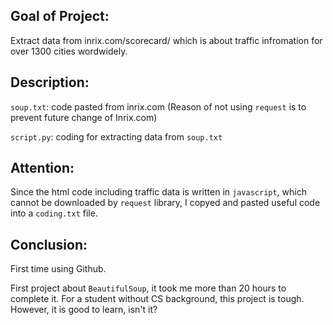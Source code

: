 ## Goal of Project:
Extract data from inrix.com/scorecard/ which is about traffic infromation for over 1300 cities wordwidely.

## Description:
`soup.txt`: code pasted from inrix.com (Reason of not using `request` is to prevent future change of Inrix.com)

`script.py`: coding for extracting data from `soup.txt`

## Attention:
Since the html code including traffic data is written in `javascript`, which cannot be downloaded by `request` library, I copyed and pasted useful code into a `coding.txt` file.

## Conclusion:
First time using Github.

First project about `BeautifulSoup`, it took me more than 20 hours to complete it.
For a student without CS background, this project is tough. However, it is good to learn, isn't it?
